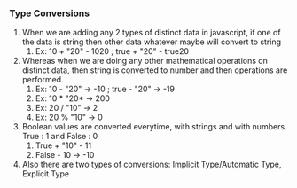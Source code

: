 ### Type Conversions

1. When we are adding any 2 types of distinct data in javascript, if one of the data is string then other data whatever maybe will convert to string
   1. Ex: 10 + "20" - 1020 ; true + "20" - true20
2. Whereas when we are doing any other mathematical operations on distinct data, then string is converted to number and then operations are performed.
   1. Ex: 10 - "20" -> -10 ; true - "20" -> -19
   2. Ex: 10 \* "20\* -> 200
   3. Ex: 20 / "10" -> 2
   4. Ex: 20 % "10" -> 0
3. Boolean values are converted everytime, with strings and with numbers. True : 1 and False : 0
   1. True + "10" - 11
   2. False - 10 -> -10
4. Also there are two types of conversions: Implicit Type/Automatic Type, Explicit Type